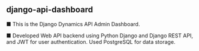 ## django-api-dashboard

■ This is the Django Dynamics API Admin Dashboard.

■ Developed Web API backend using Python Django and Django REST API, and JWT for user authentication. Used PostgreSQL for data storage.
